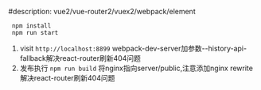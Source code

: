 #description:
vue2/vue-router2/vuex2/webpack/element


	 npm install
	 npm run start
1. visit `http://localhost:8899` webpack-dev-server加参数--history-api-fallback解决react-router刷新404问题
2. 发布执行 `npm run build` 将nginx指向server/public,注意添加nginx rewrite解决react-router刷新404问题